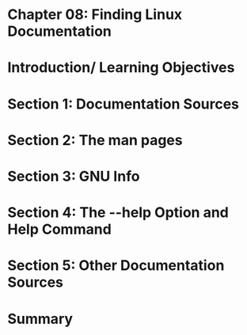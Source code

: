 Chapter 08: Finding Linux Documentation
======================================

# Introduction/ Learning Objectives



# Section 1: Documentation Sources



# Section 2: The man pages



# Section 3: GNU Info



# Section 4: The --help Option and Help Command



# Section 5: Other Documentation Sources



# Summary



